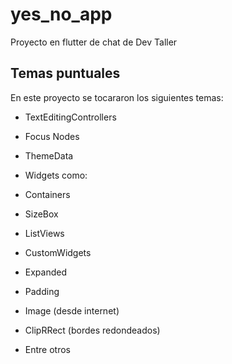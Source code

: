 # yes_no_app

Proyecto en flutter de chat de Dev Taller

## Temas puntuales

En este proyecto se tocararon los siguientes temas: 


- TextEditingControllers

- Focus Nodes

- ThemeData

- Widgets como:

-   Containers

-   SizeBox

-   ListViews

-   CustomWidgets

-   Expanded

-   Padding

-   Image (desde internet)

-   ClipRRect (bordes redondeados)

-   Entre otros

